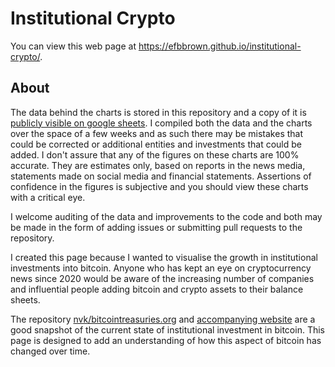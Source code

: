 # Institutional Crypto

You can view this web page at <https://efbbrown.github.io/institutional-crypto/>.

## About

The data behind the charts is stored in this repository and a copy of it is
[publicly visible on google sheets](https://docs.google.com/spreadsheets/d/1Z-C7F6pdytXxgrJLa5wsVz4EqMQL3eTNVx1OuVH_0oc/edit?usp=sharing).
I compiled both the data and the charts over the space of a few weeks and
as such there may be mistakes that could be corrected or additional entities
and investments that could be added. I don't assure that any of the figures
on these charts are 100% accurate. They are estimates only, based on reports
in the news media, statements made on social media and financial statements.
Assertions of confidence in the figures is subjective and you should view these
charts with a critical eye.

I welcome auditing of the data and improvements to the code and both may be
made in the form of adding issues or submitting pull requests to the repository.

I created this page because I wanted to visualise the growth in institutional
investments into bitcoin. Anyone who has kept an eye on cryptocurrency news
since 2020 would be aware of the increasing number of companies and
influential people adding bitcoin and crypto assets to their balance sheets.

The repository [nvk/bitcointreasuries.org](https://github.com/nvk/bitcointreasuries.org) and [accompanying website](https://bitcointreasuries.org)
are a good snapshot of the current state of institutional investment in bitcoin.
This page is designed to add an understanding of how this aspect of bitcoin has
changed over time.
